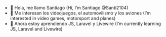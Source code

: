 - 👋 Hola, me llamo Santiago (Hi, I’m Santiago @Santi2104)
- 👀 Me interesan los videojuegos, el automovilismo y los aviones (I’m interested in video games, motorsport and planes)
- 🌱 Ahora estoy aprendiendo JS, Laravel y Livewire (I’m currently learning JS, Laravel and Livewire)


<!---
Santi2104/Santi2104 is a ✨ special ✨ repository because its `README.md` (this file) appears on your GitHub profile.
You can click the Preview link to take a look at your changes.
--->
